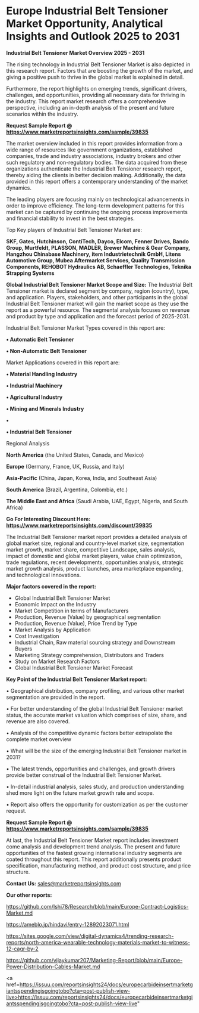 # Europe Industrial Belt Tensioner Market Opportunity, Analytical Insights and Outlook 2025 to 2031

<Strong> Industrial Belt Tensioner Market Overview 2025 - 2031</strong>

The rising technology in Industrial Belt Tensioner Market is also depicted in this research report. Factors that are boosting the growth of the market, and giving a positive push to thrive in the global market is explained in detail.

Furthermore, the report highlights on emerging trends, significant drivers, challenges, and opportunities, providing all necessary data for thriving in the industry. This report market research offers a comprehensive perspective, including an in-depth analysis of the present and future scenarios within the industry.

<strong>Request Sample Report @ <a href=https://www.marketreportsinsights.com/sample/39835>https://www.marketreportsinsights.com/sample/39835</a></strong>

The market overview included in this report provides information from a wide range of resources like government organizations, established companies, trade and industry associations, industry brokers and other such regulatory and non-regulatory bodies. The data acquired from these organizations authenticate the Industrial Belt Tensioner research report, thereby aiding the clients in better decision making. Additionally, the data provided in this report offers a contemporary understanding of the market dynamics.

The leading players are focusing mainly on technological advancements in order to improve efficiency. The long-term development patterns for this market can be captured by continuing the ongoing process improvements and financial stability to invest in the best strategies.

Top Key players of Industrial Belt Tensioner Market are:

<strong>SKF, Gates, Hutchinson, ContiTech, Dayco, Elcom, Fenner Drives, Bando Group, Murtfeldt, PLASSON, MADLER, Brewer Machine & Gear Company, Hangzhou Chinabase Machinery, item Industrietechnik GmbH, Litens Automotive Group, Mubea Aftermarket Services, Quality Transmission Components, REHOBOT Hydraulics AB, Schaeffler Technologies, Teknika Strapping Systems</strong>

<strong><b>Global Industrial Belt Tensioner Market Scope and Size:</b></strong>
The Industrial Belt Tensioner market is declared segment by company, region (country), type, and application. Players, stakeholders, and other participants in the global Industrial Belt Tensioner market will gain the market scope as they use the report as a powerful resource. The segmental analysis focuses on revenue and product by type and application and the forecast period of 2025-2031.

Industrial Belt Tensioner Market Types covered in this report are:

<strong>•  Automatic Belt Tensioner

•  Non-Automatic Belt Tensioner</strong>

Market Applications covered in this report are:

<strong>•  Material Handling Industry

•  Industrial Machinery

•  Agricultural Industry

•  Mining and Minerals Industry

•  

•  Industrial Belt Tensioner</strong> 

Regional Analysis

<strong>North America</strong> (the United States, Canada, and Mexico)

<strong>Europe</strong> (Germany, France, UK, Russia, and Italy)

<strong>Asia-Pacific</strong> (China, Japan, Korea, India, and Southeast Asia)

<strong>South America</strong> (Brazil, Argentina, Colombia, etc.)

<strong>The Middle East and Africa</strong> (Saudi Arabia, UAE, Egypt, Nigeria, and South Africa)

<strong>Go For Interesting Discount Here: <a href=https://www.marketreportsinsights.com/discount/39835>https://www.marketreportsinsights.com/discount/39835</a></strong>

The Industrial Belt Tensioner market report provides a detailed analysis of global market size, regional and country-level market size, segmentation market growth, market share, competitive Landscape, sales analysis, impact of domestic and global market players, value chain optimization, trade regulations, recent developments, opportunities analysis, strategic market growth analysis, product launches, area marketplace expanding, and technological innovations.

<strong><b>Major factors covered in the report:</b></strong>
<ul>
  <li>Global Industrial Belt Tensioner Market </li>
  <li>Economic Impact on the Industry</li>
  <li>Market Competition in terms of Manufacturers</li>
  <li>Production, Revenue (Value) by geographical segmentation</li>
  <li>Production, Revenue (Value), Price Trend by Type</li>
  <li>Market Analysis by Application</li>
  <li>Cost Investigation</li>
  <li>Industrial Chain, Raw material sourcing strategy and Downstream Buyers</li>
  <li>Marketing Strategy comprehension, Distributors and Traders</li>
  <li>Study on Market Research Factors</li>
  <li>Global Industrial Belt Tensioner Market Forecast</li>
</ul>

<strong><b>Key Point of the Industrial Belt Tensioner Market report:</b></strong>

• Geographical distribution, company profiling, and various other market segmentation are provided in the report.

• For better understanding of the global Industrial Belt Tensioner market status, the accurate market valuation which comprises of size, share, and revenue are also covered.

• Analysis of the competitive dynamic factors better extrapolate the complete market overview

• What will be the size of the emerging Industrial Belt Tensioner market in 2031?

• The latest trends, opportunities and challenges, and growth drivers provide better construal of the Industrial Belt Tensioner Market.

• In-detail industrial analysis, sales study, and production understanding shed more light on the future market growth rate and scope.

• Report also offers the opportunity for customization as per the customer request.

<strong>Request Sample Report @ <a href=https://www.marketreportsinsights.com/sample/39835>https://www.marketreportsinsights.com/sample/39835</a></strong>

At last, the Industrial Belt Tensioner Market report includes investment come analysis and development trend analysis. The present and future opportunities of the fastest growing international industry segments are coated throughout this report. This report additionally presents product specification, manufacturing method, and product cost structure, and price structure.

<strong>Contact Us:</strong>
sales@marketreportsinsights.com

<strong>Our other reports:</strong>

<a href=https://github.com/Ishi78/Research/blob/main/Europe-Contract-Logistics-Market.md>https://github.com/Ishi78/Research/blob/main/Europe-Contract-Logistics-Market.md</a>

<a href=https://ameblo.jp/hindavi/entry-12892023071.html>https://ameblo.jp/hindavi/entry-12892023071.html</a>

<a href=https://sites.google.com/view/digital-dynamics4/trending-research-reports/north-america-wearable-technology-materials-market-to-witness-12-cagr-by-2>https://sites.google.com/view/digital-dynamics4/trending-research-reports/north-america-wearable-technology-materials-market-to-witness-12-cagr-by-2</a>

<a href=https://github.com/vijaykumar207/Marketing-Report/blob/main/Europe-Power-Distribution-Cables-Market.md>https://github.com/vijaykumar207/Marketing-Report/blob/main/Europe-Power-Distribution-Cables-Market.md</a>

<a href=https://issuu.com/reportsinsights24/docs/europecarbideinsertmarketgiantsspendingisgoingtobo?cta=post-publish-view-live>https://issuu.com/reportsinsights24/docs/europecarbideinsertmarketgiantsspendingisgoingtobo?cta=post-publish-view-live</a>"
